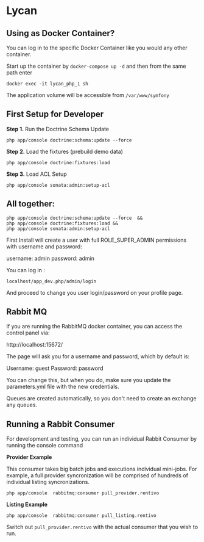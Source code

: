 Lycan
=====

Using as Docker Container?
--------------------------

You can log in to the specific Docker Container like you would any other container. 

Start up the container by `docker-compose up -d` and then from the same path enter

`docker exec -it lycan_php_1 sh`

The application volume will be accessible from `/var/www/symfony`


First Setup for Developer
-----------

**Step 1.** Run the Doctrine Schema Update

`php app/console doctrine:schema:update --force`

**Step 2.** Load the fixtures (prebuild demo data)

`php app/console doctrine:fixtures:load`

**Step 3.** Load ACL Setup

`php app/console sonata:admin:setup-acl`

All together:
-------------

```
php app/console doctrine:schema:update --force  &&
php app/console doctrine:fixtures:load &&
php app/console sonata:admin:setup-acl
```

First Install will create a user with full ROLE_SUPER_ADMIN permissions with username and password:

username: admin
password: admin

You can log in :

`localhost/app_dev.php/admin/login`

And proceed to change you user login/password on your profile page.


Rabbit MQ
---------

If you are running the RabbitMQ docker container, you can access the control panel via:

http://localhost:15672/

The page will ask you for a username and password, which by default is:

Username: guest
Password: password

You can change this, but when you do, make sure you update the parameters.yml file with the new credentials.

Queues are created automatically, so you don't need to create an exchange any queues. 

Running a Rabbit Consumer
-------------------------

For development and testing, you can run an individual Rabbit Consumer by running the console command

**Provider Example**

This consumer takes big batch jobs and executions individual mini-jobs. For example, a full provider syncronization will be comprised of hundreds of individual listing syncronizations. 

`php app/console  rabbitmq:consumer pull_provider.rentivo`

**Listing Example**


`php app/console  rabbitmq:consumer pull_listing.rentivo`




Switch out `pull_provider.rentivo` with the actual consumer that you wish to run. 
